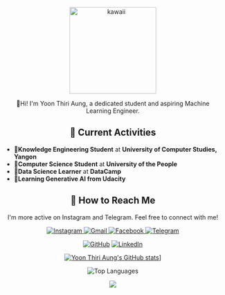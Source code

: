 <div align="center">
  <img src="https://github.com/user-attachments/assets/e0892b7c-c471-42fb-aa80-d4153ec029c8" alt="kawaii" width="200" >
  
  🥑Hi! I'm Yoon Thiri Aung, a dedicated student and aspiring Machine Learning Engineer.

  ## 💮 Current Activities
</div>

- 🧋**Knowledge Engineering Student** at **University of Computer Studies, Yangon**
- 🧃**Computer Science Student** at **University of the People**
- 🦩**Data Science Learner** at **DataCamp**
- 🫧**Learning Generative AI  from Udacity**
   
<div align="center">
  
  ## 💮 How to Reach Me
  
  I'm more active on Instagram and Telegram. Feel free to connect with me!

 <a href="https://www.instagram.com/yoonthiri_ag" target="_blank">
    <img src="https://img.shields.io/badge/Instagram-E4405F?style=for-the-badge&logo=instagram&logoColor=white" alt="Instagram">
  </a>

  <a href="mailto:yoonthiriaung04@gmail.com">
    <img src="https://img.shields.io/badge/Gmail-D14836?style=for-the-badge&logo=gmail&logoColor=white" alt="Gmail">
  </a>

  <a href="https://www.facebook.com/yoonthiriaung04?mibextid=ZbWKwL" target="_blank">
    <img src="https://img.shields.io/badge/Facebook-1877F2?style=for-the-badge&logo=facebook&logoColor=white" alt="Facebook">
  </a>
  <a href="https://t.me/yoonthiri04" target="_blank">
    <img src="https://img.shields.io/badge/Telegram-2CA5E0?style=for-the-badge&logo=telegram&logoColor=white" alt="Telegram">
  </a>
  
  [![GitHub](https://img.shields.io/badge/GitHub-Profile-black?style=for-the-badge&logo=github)](https://github.com/yoon-thiri04)
  [![LinkedIn](https://img.shields.io/badge/LinkedIn-Connect-blue?style=for-the-badge&logo=linkedin)](https://www.linkedin.com/in/yoon-thiri-aung-497a6929a)

  [![Yoon Thiri Aung's GitHub stats](https://github-readme-stats.vercel.app/api?username=yoon-thiri04&cache_seconds=2000&show_icons=true&theme=radical)](https://github.com/yoon-thiri04/github-readme-stats)]
  
  ![Top Languages](https://github-readme-stats.vercel.app/api/top-langs/?username=yoon-thiri04&layout=compact&theme=radical)
  
  ![](https://komarev.com/ghpvc/?username=yoon-thiri04&color=yellow)
</div>
